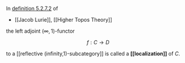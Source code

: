 In [definition 5.2.7.2](http://www-math.mit.edu/~lurie/papers/highertopoi.pdf#page=296) of

* [[Jacob Lurie]], [[Higher Topos Theory]]

the left adjoint $(\infty,1)$-functor

$$
  f : C \to D
$$

to a [[reflective (infinity,1)-subcategory]] is called 
a **[[localization]]** of $C$.